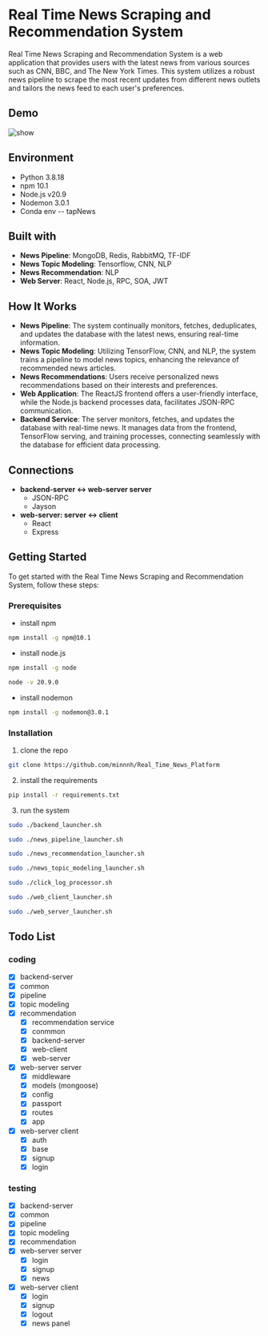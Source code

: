 # Real Time News Scraping and Recommendation System
Real Time News Scraping and Recommendation System is a web application that provides users with the latest news from various sources such as CNN, BBC, and The New York Times. This system utilizes a robust news pipeline to scrape the most recent updates from different news outlets and tailors the news feed to each user's preferences.

## Demo
![show](./img/show2.gif)
## Environment
- Python 3.8.18
- npm 10.1
- Node.js v20.9
- Nodemon 3.0.1
- Conda env -- tapNews

## Built with
- __News Pipeline__: MongoDB, Redis, RabbitMQ, TF-IDF
- __News Topic Modeling__: Tensorflow, CNN, NLP
- __News Recommendation__: NLP
- __Web Server__: React, Node.js, RPC, SOA, JWT

## How It Works
- __News Pipeline__: The system continually monitors, fetches, deduplicates, and updates the database with the latest news, ensuring real-time information.
- __News Topic Modeling__: Utilizing TensorFlow, CNN, and NLP, the system trains a pipeline to model news topics, enhancing the relevance of recommended news articles.
- __News Recommendations__: Users receive personalized news recommendations based on their interests and preferences.
- __Web Application__: The ReactJS frontend offers a user-friendly interface, while the Node.js backend processes data, facilitates JSON-RPC communication.
- __Backend Service__: The server monitors, fetches, and updates the database with real-time news. It manages data from the frontend, TensorFlow serving, and training processes, connecting seamlessly with the database for efficient data processing.

## Connections
- __backend-server <-> web-server server__
    - JSON-RPC
    - Jayson
- __web-server: server <-> client__
    - React
    - Express

## Getting Started
To get started with the Real Time News Scraping and Recommendation System, follow these steps:

### Prerequisites
- install npm  
```sh
npm install -g npm@10.1
```
- install node.js  
```sh
npm install -g node
```
```sh
node -v 20.9.0
```
- install nodemon  
```sh
npm install -g nodemon@3.0.1
```

### Installation
1. clone the repo  
```sh
git clone https://github.com/minnnh/Real_Time_News_Platform
```
2. install the requirements  
```sh
pip install -r requirements.txt
```
3. run the system  
```sh
sudo ./backend_launcher.sh
```
```sh
sudo ./news_pipeline_launcher.sh
```
```sh
sudo ./news_recommendation_launcher.sh
```
```sh
sudo ./news_topic_modeling_launcher.sh
```
```sh
sudo ./click_log_processor.sh  
```
```sh
sudo ./web_client_launcher.sh
```
```sh
sudo ./web_server_launcher.sh
```

## Todo List
### coding
- [x] backend-server
- [x] common
- [x] pipeline
- [x] topic modeling
- [x] recommendation
    - [x] recommendation service
    - [x] conmmon
    - [x] backend-server
    - [x] web-client
    - [x] web-server 
- [x] web-server server
	- [x] middleware 
    - [x] models (mongoose)
    - [x] config
	- [x] passport
	- [x] routes
    - [x] app
- [x] web-server client
	- [x] auth
	- [x] base
	- [x] signup
	- [x] login

### testing
- [x] backend-server
- [x] common
- [x] pipeline
- [x] topic modeling
- [x] recommendation
- [x] web-server server
    - [x] login
    - [x] signup
    - [x] news
- [x] web-server client
    - [x] login
    - [x] signup
    - [x] logout
    - [x] news panel